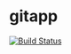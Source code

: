 # gitapp
[![Build Status](https://dev.azure.com/suryanagendra1997257/FirstProject/_apis/build/status%2FNewWebApplication1%20(1)?branchName=master)](https://dev.azure.com/suryanagendra1997257/FirstProject/_build/latest?definitionId=3&branchName=master)
